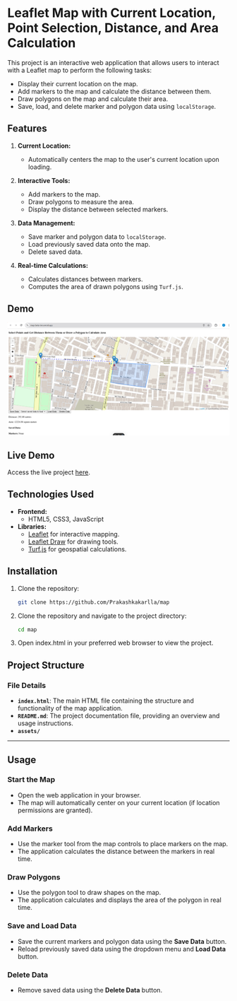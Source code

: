 # Leaflet Map with Current Location, Point Selection, Distance, and Area Calculation

This project is an interactive web application that allows users to interact with a Leaflet map to perform the following tasks:
- Display their current location on the map.
- Add markers to the map and calculate the distance between them.
- Draw polygons on the map and calculate their area.
- Save, load, and delete marker and polygon data using `localStorage`.

## Features

1. **Current Location:**
   - Automatically centers the map to the user's current location upon loading.

2. **Interactive Tools:**
   - Add markers to the map.
   - Draw polygons to measure the area.
   - Display the distance between selected markers.

3. **Data Management:**
   - Save marker and polygon data to `localStorage`.
   - Load previously saved data onto the map.
   - Delete saved data.

4. **Real-time Calculations:**
   - Calculates distances between markers.
   - Computes the area of drawn polygons using `Turf.js`.

## Demo

![Map Screenshot](https://github.com/Prakashkakarlla/map/blob/main/Assets/Distance%20map.png)

## Live Demo

Access the live project [here](https://map-beta-ten.vercel.app/).


## Technologies Used

- **Frontend:**
  - HTML5, CSS3, JavaScript
- **Libraries:**
  - [Leaflet](https://leafletjs.com/) for interactive mapping.
  - [Leaflet Draw](https://leaflet.github.io/Leaflet.draw/) for drawing tools.
  - [Turf.js](https://turfjs.org/) for geospatial calculations.

## Installation

1. Clone the repository:
   ```bash
   git clone https://github.com/Prakashkakarlla/map


2. Clone the repository and navigate to the project directory:
   ```bash
   cd map

3. Open index.html in your preferred web browser to view the project.

## Project Structure
### File Details

- **`index.html`**: The main HTML file containing the structure and functionality of the map application.
- **`README.md`**: The project documentation file, providing an overview and usage instructions.
- **`assets/`**

---

## Usage

### Start the Map
- Open the web application in your browser.
- The map will automatically center on your current location (if location permissions are granted).

### Add Markers
- Use the marker tool from the map controls to place markers on the map.
- The application calculates the distance between the markers in real time.

### Draw Polygons
- Use the polygon tool to draw shapes on the map.
- The application calculates and displays the area of the polygon in real time.

### Save and Load Data
- Save the current markers and polygon data using the **Save Data** button.
- Reload previously saved data using the dropdown menu and **Load Data** button.

### Delete Data
- Remove saved data using the **Delete Data** button.

